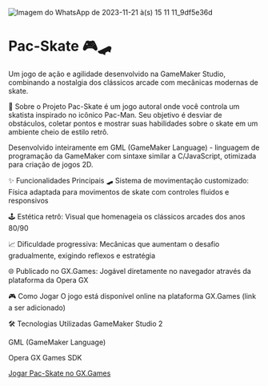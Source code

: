 ![Imagem do WhatsApp de 2023-11-21 à(s) 15 11 11_9df5e36d](https://github.com/user-attachments/assets/8cfa02aa-512a-4143-a70a-0d75e0ece030)

<h1>Pac-Skate 🎮🛹</h1>

<p>Um jogo de ação e agilidade desenvolvido na GameMaker Studio, combinando a nostalgia dos clássicos arcade com mecânicas modernas de skate.</p>

🚀 Sobre o Projeto
Pac-Skate é um jogo autoral onde você controla um skatista inspirado no icônico Pac-Man. Seu objetivo é desviar de obstáculos, coletar pontos e mostrar suas habilidades sobre o skate em um ambiente cheio de estilo retrô.

Desenvolvido inteiramente em GML (GameMaker Language) - linguagem de programação da GameMaker com sintaxe similar a C/JavaScript, otimizada para criação de jogos 2D.

✨ Funcionalidades Principais
🛹 Sistema de movimentação customizado: Física adaptada para movimentos de skate com controles fluidos e responsivos

🕹️ Estética retrô: Visual que homenageia os clássicos arcades dos anos 80/90

📈 Dificuldade progressiva: Mecânicas que aumentam o desafio gradualmente, exigindo reflexos e estratégia

🌐 Publicado no GX.Games: Jogável diretamente no navegador através da plataforma da Opera GX

🎮 Como Jogar
O jogo está disponível online na plataforma GX.Games (link a ser adicionado)

🛠️ Tecnologias Utilizadas
GameMaker Studio 2

GML (GameMaker Language)

Opera GX Games SDK

[Jogar Pac-Skate no GX.Games](https://gx.games/pt-br/games/8e18rf/pac-skate/)

